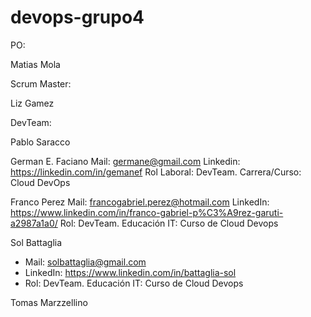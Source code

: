 # devops-grupo4
PO: 

Matias Mola

Scrum Master: 

Liz Gamez

DevTeam:

Pablo Saracco

German E. Faciano
Mail: germane@gmail.com
Linkedin: https://linkedin.com/in/gemanef
Rol Laboral: DevTeam.
Carrera/Curso: Cloud DevOps

Franco Perez
Mail: francogabriel.perez@hotmail.com
LinkedIn: https://www.linkedin.com/in/franco-gabriel-p%C3%A9rez-garuti-a2987a1a0/
Rol: DevTeam.
Educación IT: Curso de Cloud Devops

Sol Battaglia
- Mail: solbattaglia@gmail.com
- LinkedIn: https://www.linkedin.com/in/battaglia-sol
- Rol: DevTeam.
Educación IT: Curso de Cloud Devops

Tomas Marzzellino



